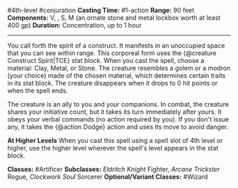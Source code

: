 #4th-level #conjuration
**Casting Time:** #1-action
**Range:** 90 feet
**Components:** V, , S, M (an ornate stone and metal lockbox worth at least 400 gp)
**Duration:** Concentration, up to 1 hour

---

You call forth the spirit of a construct. It manifests in an unoccupied space that you can see within range. This corporeal form uses the {@creature Construct Spirit|TCE} stat block. When you cast the spell, choose a material: Clay, Metal, or Stone. The creature resembles a golem or a modron (your choice) made of the chosen material, which determines certain traits in its stat block. The creature disappears when it drops to 0 hit points or when the spell ends.

The creature is an ally to you and your companions. In combat, the creature shares your initiative count, but it takes its turn immediately after yours. It obeys your verbal commands (no action required by you). If you don't issue any, it takes the {@action Dodge} action and uses its move to avoid danger.

**At Higher Levels**
When you cast this spell using a spell slot of 4th level or higher, use the higher level wherever the spell's level appears in the stat block.

**Classes:** #Artificer
**Subclasses:** *Eldritch Knight* Fighter, *Arcane Trickster* Rogue, *Clockwork Soul* Sorcerer
**Optional/Variant Classes:** #Wizard
